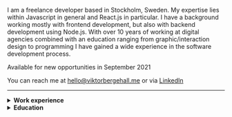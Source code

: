 I am a freelance developer based in Stockholm, Sweden. My expertise lies within Javascript in general and React.js in particular. I have a background working mostly with frontend development, but also with backend development using Node.js. With over 10 years of working at digital agencies combined with an education ranging from graphic/interaction design to programming I have gained a wide experience in the software development process.

Available for new opportunities in September 2021

You can reach me at hello@viktorbergehall.me or via [LinkedIn](https://www.linkedin.com/in/viktorbergehall/)

----

<details>
  <summary><strong>Work experience</strong></summary>
   
  ### Freelance Developer
  *2011, 2019 –*, **Viktor Bergehall AB**

  I currently work as a freelance developer at Schibsted/Aftonbladet. My role is mainly to work closely with journalists and implement rich experiences, such as  data visualizations and complex interfaces, for feature/long-read articles, but also work with the underlying platforms and API´s that serve Schibsteds newspapers.
  
  ### Senior Interface Developer
  *2016 – 2019*, **Creuna**
  
  My role was lead interface developer, which besides coding included architectural responsibilities, communicating with clients, mentoring colleagues, interviewing candidates etc. I worked with clients such as Assa Abloy, Bokus, and White Architects.
  
  ### Developer
  *2013 – 2016*, **Futurniture**
  
  My role was mainly to develop websites using Wordpress, HTML, CSS, and JS. I worked with clients such as IKEA and the Modern Art Museum in Stockholm.
  
  ### Interface Developer
  *2012 – 2013*, **Kramgo**
  
  My role was to develop websites using Wordpress, HTML, CSS and JS. I mainly worked with an e-commerce site for the H&M brand Weekday.
</details>

<details>
  <summary><strong>Education</strong></summary>
  
  ### Bachelor of Science
  *2010 – 2013*, **Stockholm University**
  
  Degree in computer science with a focus on interaction design. The curriculum consisted of most parts of the process of how to build software. From sketching out ideas to implementing.
  
  ### Web Development
  *2009 – 2010*, **Mid Sweden Univerity**

  Introduction program for general web development. The curriculum consisted of frontend development with HTML, CSS, JS, and backend development using PHP.
  
  ### Graphic Design
  *2008 – 2009*, **Mid Sweden Univerity**
  
  Introduction program for print based graphic design. The curriculum consisted of typography, layout, image manipulation etc.
</details>

